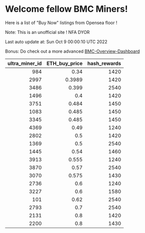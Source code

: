 # Welcome fellow BMC Miners!
Here is a list of "Buy Now" listings from Opensea floor !

Note: This is an unofficial site ! NFA DYOR

Last auto update at: Sun Oct  9 00:00:10 UTC 2022

Bonus: Do check out a more advanced [BMC-Overview-Dashboard](https://dune.com/defifunk/BMC-Overview-Dashboard)


|   ultra_miner_id |   ETH_buy_price |   hash_rewards |
|-----------------:|----------------:|---------------:|
|              984 |          0.34   |           1420 |
|             2997 |          0.3989 |           1420 |
|             3486 |          0.399  |           2540 |
|             1496 |          0.4    |           1420 |
|             3751 |          0.484  |           1450 |
|             1083 |          0.485  |           1450 |
|             3345 |          0.485  |           1450 |
|             4369 |          0.49   |           1240 |
|             2802 |          0.5    |           1420 |
|             1369 |          0.5    |           2540 |
|             1445 |          0.54   |           1460 |
|             3913 |          0.555  |           1240 |
|             3870 |          0.57   |           2540 |
|             3070 |          0.575  |           1430 |
|             2736 |          0.6    |           1240 |
|             3227 |          0.6    |           1580 |
|              101 |          0.62   |           2540 |
|             2793 |          0.7    |           2540 |
|             2131 |          0.8    |           1420 |
|             2200 |          0.8    |           1430 |
